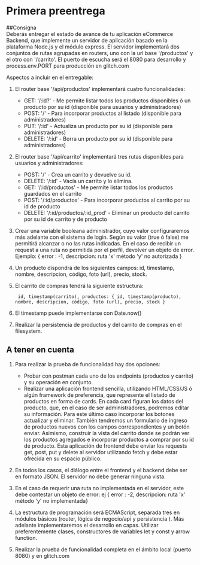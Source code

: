 # Primera preentrega

##Consigna  
Deberás entregar el estado de avance de tu aplicación eCommerce Backend, que implemente un servidor de aplicación basado en la plataforma Node.js y el módulo express. El servidor implementará dos conjuntos de rutas agrupadas en routers, uno con la url base '/productos' y el otro con '/carrito'. El puerto de escucha será el 8080 para desarrollo y process.env.PORT para producción en glitch.com

Aspectos a incluir en el entregable: 
1. El router base '/api/productos' implementará cuatro funcionalidades:
	- GET: '/:id?' - Me permite listar todos los productos disponibles ó un producto por su id (disponible para usuarios y administradores)
	- POST: '/' - Para incorporar productos al listado (disponible para administradores)
	- PUT: '/:id' - Actualiza un producto por su id (disponible para administradores)
	- DELETE: '/:id' - Borra un producto por su id (disponible para administradores)

2. El router base '/api/carrito' implementará tres rutas disponibles para usuarios y administradores:
	- POST: '/' - Crea un carrito y devuelve su id.
	- DELETE: '/:id' - Vacía un carrito y lo elimina.
	- GET: '/:id/productos' - Me permite listar todos los productos guardados en el carrito
	- POST: '/:id/productos' - Para incorporar productos al carrito por su id de producto
	- DELETE: '/:id/productos/:id_prod' - Eliminar un producto del carrito por su id de carrito y de producto
3. Crear una variable booleana administrador, cuyo valor configuraremos más adelante con el sistema de login. Según su valor (true ó false) me permitirá alcanzar o no las rutas indicadas. En el caso de recibir un request a una ruta no permitida por el perfil, devolver un objeto de error. Ejemplo: { error : -1, descripcion: ruta 'x' método 'y' no autorizada }


4. Un producto dispondrá de los siguientes campos:  id, timestamp, nombre, descripcion, código, foto (url), precio, stock.
5. El carrito de compras tendrá la siguiente estructura: 

		id, timestamp(carrito), productos: { id, timestamp(producto), nombre, descripcion, código, foto (url), precio, stock }

6. El timestamp puede implementarse con Date.now()
7. Realizar la persistencia de productos y del carrito de compras en el filesystem.

## A tener en cuenta 
1. Para realizar la prueba de funcionalidad hay dos opciones:
	- Probar con postman cada uno de los endpoints (productos y carrito) y su operación en conjunto.
	- Realizar una aplicación frontend sencilla, utilizando HTML/CSS/JS ó algún framework de preferencia, que represente el listado de productos en forma de cards. En cada card figuran los datos del producto, que, en el caso de ser administradores, podremos editar su información. Para este último caso incorporar los botones actualizar y eliminar. También tendremos un formulario de ingreso de productos nuevos con los campos correspondientes y un botón enviar. Asimismo, construir la vista del carrito donde se podrán ver los productos agregados e incorporar productos a comprar por su id de producto. Esta aplicación de frontend debe enviar los requests get, post, put y delete al servidor utilizando fetch y debe estar ofrecida en su espacio público.


2. En todos los casos, el diálogo entre el frontend y el backend debe ser en formato JSON. El servidor no debe generar ninguna vista.
3. En el caso de requerir una ruta no implementada en el servidor, este debe contestar un objeto de error: ej { error : -2, descripcion: ruta 'x' método 'y' no implementada}
4. La estructura de programación será ECMAScript, separada tres en módulos básicos (router, lógica de negocio/api y persistencia ). Más adelante implementaremos el desarrollo en capas. Utilizar preferentemente clases, constructores de variables let y const y arrow function.
5. Realizar la prueba de funcionalidad completa en el ámbito local (puerto 8080) y en glitch.com
